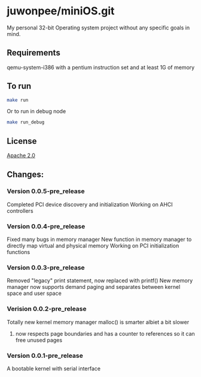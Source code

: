 # juwonpee/miniOS.git
My personal 32-bit Operating system project without any specific goals in mind. 

## Requirements
qemu-system-i386 with a pentium instruction set and at least 1G of memory

## To run
```bash
make run
```
Or to run in debug node
```bash
make run_debug
```
## License
[Apache 2.0](https://opensource.org/licenses/Apache-2.0)


## Changes:

### Version 0.0.5-pre_release
Completed PCI device discovery and initialization
Working on AHCI controllers

### Version 0.0.4-pre_release
Fixed many bugs in memory manager
New function in memory manager to directly map virtual and physical memory
Working on PCI initialization functions

### Version 0.0.3-pre_release
Removed "legacy" print statement, now replaced with printf()
New memory manager now supports demand paging and separates between kernel space and user space

### Verision 0.0.2-pre_release
Totally new kernel memory manager
malloc() is smarter albiet a bit slower
1. now respects page boundaries and has a counter to references so it can free unused pages

### Version 0.0.1-pre_release
A bootable kernel with serial interface





